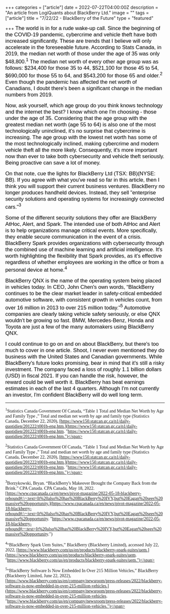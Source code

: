 +++
categories = ["article"]
date = 2022-07-22T04:00:00Z
description = "An article from LogiQuants about BlackBerry Ltd."
image = ""
tags = ["article"]
title = "7/22/22 - BlackBerry of the Future"
type = "featured"

+++
<span style="color:black"><span style="font-family:Arial; font-size:1.2em;">The world is in for a rude wake-up call. Since the beginning of the COVID-19 pandemic, cybercrime and vehicle theft have both increased significantly. These are trends that I believe will only accelerate in the foreseeable future. According to Stats Canada, in 2019, the median net worth of those under the age of 35 was only $48,800.<sup>1</sup> The median net worth of every other age group was as follows: $234,400 for those 35 to 44, $521,100 for those 45 to 54, $690,000 for those 55 to 64, and $543,200 for those 65 and older.<sup>2</sup> Even though the pandemic has affected the net worth of Canadians, I doubt there's been a significant change in the median numbers from 2019.</span></span>

<span style="color:black"><span style="font-family:Arial; font-size:1.2em;">Now, ask yourself, which age group do you think knows technology and the internet the best? I know which one I'm choosing - those under the age of 35. Considering that the age group with the greatest median net worth (age 55 to 64) is also one of the most technologically uninclined, it's no surprise that cybercrime is increasing. The age group with the lowest net worth has some of the most technologically inclined, making cybercrime and modern vehicle theft all the more likely. Consequently, it's more important now than ever to take both cybersecurity and vehicle theft seriously. Being proactive can save a lot of money.</span></span>

<span style="color:black"><span style="font-family:Arial; font-size:1.2em;">On that note, cue the lights for BlackBerry Ltd (TSX: BB)(NYSE: BB). If you agree with what you've read so far in this article, then I think you will support their current business ventures. BlackBerry no longer produces handheld devices. Instead, they sell "enterprise security solutions and operating systems for increasingly connected cars."<sup>3</sup></span></span>

<span style="color:black"><span style="font-family:Arial; font-size:1.2em;">Some of the different security solutions they offer are BlackBerry AtHoc, Alert, and Spark. The intended use of both AtHoc and Alert is to help organizations manage critical events. More specifically, they enable secure communication in the event of a crisis. BlackBerry Spark provides organizations with cybersecurity through the combined use of machine learning and artificial intelligence. It's worth highlighting the flexibility that Spark provides, as it's effective regardless of whether employees are working in the office or from a personal device at home.<sup>4</sup></span></span>

<span style="color:black"><span style="font-family:Arial; font-size:1.2em;">BlackBerry QNX is the name of the operating system being placed in vehicles today. In CEO, John Chen's own words, “BlackBerry continues to be the clear market leader in safety-critical embedded automotive software, with consistent growth in vehicles count, from over 16 million in 2013 to over 215 million today."<sup>5</sup> Automotive companies are clearly taking vehicle safety seriously, or else QNX wouldn't be growing so fast. BMW, Mercedes-Benz, Honda and Toyota are just a few of the many automakers using BlackBerry QNX.</span></span>

<span style="color:black"><span style="font-family:Arial; font-size:1.2em;">I could continue to go on and on about BlackBerry, but there's too much to cover in one article. Shoot, I never even mentioned they do business with the United States and Canadian governments. While BlackBerry's future looks promising, bear in mind that it's still a risky investment. The company faced a loss of roughly 1.1 billion dollars (USD) in fiscal 2021. If you can handle the risk, however, the reward could be well worth it. BlackBerry has beat earnings estimates in each of the last 4 quarters. Although I'm not currently an investor, I'm confident BlackBerry will do well long term.</span></span>

***

<span style="font-family:Times New Roman; font-size:1em;"><sup>1</sup>Statistics Canada Government Of Canada, “Table 1 Total and Median Net Worth by Age and Family Type ,” Total and median net worth by age and family type (Statistics Canada, December 22, 2020), [https://www150.statcan.gc.ca/n1/daily-quotidien/201222/t001b-eng.htm.](https://www150.statcan.gc.ca/n1/daily-quotidien/201222/t001b-eng.htm. "https://www150.statcan.gc.ca/n1/daily-quotidien/201222/t001b-eng.htm.")</span>

<span style="font-family:Times New Roman; font-size:1em;"><sup>2</sup>Statistics Canada Government Of Canada, “Table 1 Total and Median Net Worth by Age and Family Type ,” Total and median net worth by age and family type (Statistics Canada, December 22, 2020), [https://www150.statcan.gc.ca/n1/daily-quotidien/201222/t001b-eng.htm.](https://www150.statcan.gc.ca/n1/daily-quotidien/201222/t001b-eng.htm. "https://www150.statcan.gc.ca/n1/daily-quotidien/201222/t001b-eng.htm.")</span>

<span style="font-family:Times New Roman; font-size:1em;"><sup>3</sup>Borzykowski, Bryan. “BlackBerry's Makeover Brought the Company Back from the Brink.” CPA Canada. CPA Canada, May 18, 2022. [https://www.cpacanada.ca/en/news/pivot-magazine/2022-05-18-blackberry-rebound#:\~:text=It%20also%20has%20BlackBerry%20IVY,but%20Eagan%20sees%20massive%20opportunity.](https://www.cpacanada.ca/en/news/pivot-magazine/2022-05-18-blackberry-rebound#:\~:text=It%20also%20has%20BlackBerry%20IVY,but%20Eagan%20sees%20massive%20opportunity. "https://www.cpacanada.ca/en/news/pivot-magazine/2022-05-18-blackberry-rebound#:~:text=It%20also%20has%20BlackBerry%20IVY,but%20Eagan%20sees%20massive%20opportunity.")

</span>

<span style="font-family:Times New Roman; font-size:1em;"><sup>4</sup>“BlackBerry Spark Uem Suites,” BlackBerry (Blackberry Limited), accessed July 22, 2022, [https://www.blackberry.com/us/en/products/blackberry-spark-suites/uem.](https://www.blackberry.com/us/en/products/blackberry-spark-suites/uem. "https://www.blackberry.com/us/en/products/blackberry-spark-suites/uem.")</span>

<span style="font-family:Times New Roman; font-size:1em;"><sup>5</sup>“BlackBerry Software Is Now Embedded In Over 215 Million Vehicles,” BlackBerry (Blackberry Limited, June 22, 2022), [https://www.blackberry.com/us/en/company/newsroom/press-releases/2022/blackberry-software-is-now-embedded-in-over-215-million-vehicles.](https://www.blackberry.com/us/en/company/newsroom/press-releases/2022/blackberry-software-is-now-embedded-in-over-215-million-vehicles. "https://www.blackberry.com/us/en/company/newsroom/press-releases/2022/blackberry-software-is-now-embedded-in-over-215-million-vehicles.")</span>